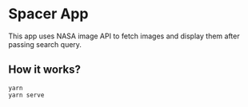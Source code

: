 # Spacer App
This app uses NASA image API to fetch images and display them after passing search query.

## How it works?
```
yarn
yarn serve
```